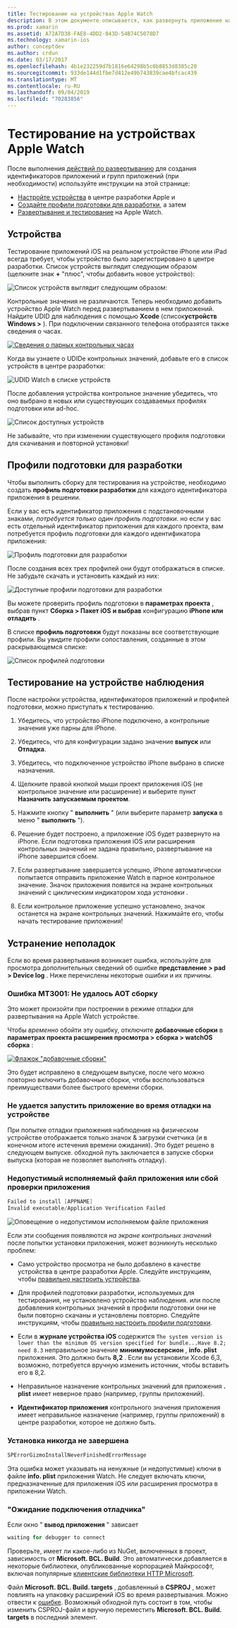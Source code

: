 ```yaml
---
title: Тестирование на устройствах Apple Watch
description: В этом документе описывается, как развернуть приложение watchOS, созданное с помощью Xamarin, для тестирования на фактическом Apple Watch. Здесь обсуждаются устройства, профили подготовки, тестирование и предоставляются некоторые советы по устранению неполадок.
ms.prod: xamarin
ms.assetid: A72A7D38-FAE8-4DD2-843D-54B74C5078D7
ms.technology: xamarin-ios
author: conceptdev
ms.author: crdun
ms.date: 03/17/2017
ms.openlocfilehash: 4b1e232259d7b1816e64298b5c0b8853d8385c20
ms.sourcegitcommit: 933de144d1fbe7d412e49b743839cae4bfcac439
ms.translationtype: MT
ms.contentlocale: ru-RU
ms.lasthandoff: 09/04/2019
ms.locfileid: "70283856"
---
```

# <a name="testing-on-apple-watch-devices"></a>Тестирование на устройствах Apple Watch

После выполнения [действий по развертыванию](~/ios/watchos/deploy-test/index.md) для создания идентификаторов приложений и групп приложений (при необходимости) используйте инструкции на этой странице:

- [Настройте устройства](#devices) в центре разработки Apple и
- [Создайте профили подготовки для разработки](#profiles), а затем
- [Развертывание и тестирование](#testing) на Apple Watch.

<a name="devices" />

## <a name="devices"></a>Устройства

Тестирование приложений iOS на реальном устройстве iPhone или iPad всегда требует, чтобы устройство было зарегистрировано в центре разработки. Список устройств выглядит следующим образом (щелкните знак **+** "плюс", чтобы добавить новое устройство):

![](device-images/devices-sml.png "Список устройств выглядит следующим образом:")

Контрольные значения не различаются. Теперь необходимо добавить устройство Apple Watch перед развертыванием в нем приложений. Найдите UDID для наблюдения с помощью **Xcode** (список**устройств Windows >** ). При подключении связанного телефона отобразятся также сведения о часах.

[![](device-images/xcode-devices-sml.png "Сведения о парных контрольных часах")](device-images/xcode-devices.png#lightbox)

Когда вы узнаете о UDIDе контрольных значений, добавьте его в список устройств в центре разработки:

![](device-images/devices-watch-sml.png "UDID Watch в списке устройств")

После добавления устройства контрольное значение убедитесь, что оно выбрано в новых или существующих создаваемых профилях подготовки или ad-hoc.

![](device-images/devices-provisioning.png "Список доступных устройств")

Не забывайте, что при изменении существующего профиля подготовки для скачивания и повторной установки!

<a name="profiles" />

## <a name="development-provisioning-profiles"></a>Профили подготовки для разработки

Чтобы выполнить сборку для тестирования на устройстве, необходимо создать **профиль подготовки разработки** для каждого идентификатора приложения в решении.

Если у вас есть идентификатор приложения с подстановочными знаками, *потребуется только один профиль подготовки*. но если у вас есть отдельный идентификатор приложения для каждого проекта, вам потребуется профиль подготовки для каждого идентификатора приложения:

![](device-images/provisioningprofile-development.png "Профиль подготовки для разработки")

После создания всех трех профилей они будут отображаться в списке. Не забудьте скачать и установить каждый из них:

![](device-images/provisioningprofiles.png "Доступные профили подготовки для разработки")

Вы можете проверить профиль подготовки в **параметрах проекта** , выбрав пункт **Сборка > Пакет iOS** **и выбрав** конфигурацию **iPhone или отладить** .

В списке **профиль подготовки** будут показаны все соответствующие профили. Вы увидите профили сопоставления, созданные в этом раскрывающемся списке:

![](device-images/options-selectprofile.png "Список профилей подготовки")


<a name="testing" />

## <a name="testing-on-a-watch-device"></a>Тестирование на устройстве наблюдения

После настройки устройства, идентификаторов приложений и профилей подготовки, можно приступать к тестированию.

1. Убедитесь, что устройство iPhone подключено, а контрольные значения уже парны для iPhone.

2. Убедитесь, что для конфигурации задано значение **выпуск** или **Отладка**.

3. Убедитесь, что подключенное устройство iPhone выбрано в списке назначения.

4. Щелкните правой кнопкой мыши проект приложения iOS (не контрольное значение или расширение) и выберите пункт **Назначить запускаемым проектом**.

5. Нажмите кнопку " **выполнить** " (или выберите параметр **запуска** в меню " **выполнить** ").

6. Решение будет построено, а приложение iOS будет развернуто на iPhone.
  Если подготовка приложения iOS или расширения контрольных значений не задана правильно, развертывание на iPhone завершится сбоем.

7. Если развертывание завершается успешно, iPhone автоматически попытается отправить приложение Watch в парное контрольное значение. Значок приложения появится на экране контрольных значений с циклическим индикатором хода *установки* .

8. Если контрольное приложение успешно установлено, значок останется на экране контрольных значений. Нажимайте его, чтобы начать тестирование приложения!


## <a name="troubleshooting"></a>Устранение неполадок

Если во время развертывания возникает ошибка, используйте для просмотра дополнительных сведений об ошибке **представление > pad > Device log** . Ниже перечислены некоторые ошибки и их причины.

### <a name="error-mt3001-could-not-aot-the-assembly"></a>Ошибка MT3001: Не удалось AOT сборку

Это может произойти при построении в режиме отладки для развертывания на Apple Watch устройстве.

Чтобы *временно* обойти эту ошибку, отключите **добавочные сборки** в **параметрах проекта расширения просмотра > сборка > watchOS сборка** :

[![](device-images/disable-incremental-sml.png "Флажок \"добавочные сборки\"")](device-images/disable-incremental.png#lightbox)

Это будет исправлено в следующем выпуске, после чего можно повторно включить добавочные сборки, чтобы воспользоваться преимуществами более быстрого времени сборки.


### <a name="watch-app-fails-to-start-while-debugging-on-device"></a>Не удается запустить приложение во время отладки на устройстве

При попытке отладки приложения наблюдения на физическом устройстве отображается только значок & загрузки счетчика (и в конечном итоге истечения времени ожидания). Это будет решено в следующем выпуске. обходной путь заключается в запуске сборки выпуска (которая не позволяет выполнять отладку).


### <a name="invalid-application-executable-or-application-verification-failed"></a>Недопустимый исполняемый файл приложения или сбой проверки приложения

```csharp
Failed to install [APPNAME]
Invalid executable/Application Verification Failed
```

![](device-images/invalid-application-executable.png "Оповещение о недопустимом исполняемом файле приложения")

Если эти сообщения появляются *на экране контрольных значений* после попытки установки приложения, может возникнуть несколько проблем:

- Само устройство просмотра не было добавлено в качестве устройства в центре разработки Apple. Следуйте инструкциям, чтобы [правильно настроить устройства](#devices).

- Для профилей подготовки разработки, используемых для тестирования, не установлено устройство наблюдения. или после добавления контрольных значений в профили подготовки они не были повторно скачаны и установлены повторно. Следуйте инструкциям, чтобы [правильно настроить профили подготовки](#profiles).

- Если в **журнале устройства iOS** содержится `The system version is lower than the minimum OS version specified for bundle...Have 8.2; need 8.3` неправильное значение **минимумосверсион** , **info. plist** приложения.
  Это должно быть **8,2** . Если вы установили Xcode 6,3, возможно, потребуется вручную изменить источник, чтобы вставить его в 8,2.

- Неправильное назначение контрольных значений для приложения **. plist** имеет неверное право (например, группы приложений).

- **Идентификатор приложения** контрольного значения приложения имеет неправильное назначение (например, группы приложений) в центре разработки, которое не должно быть.



### <a name="install-never-finished"></a>Установка никогда не завершена

```csharp
SPErrorGizmoInstallNeverFinishedErrorMessage
```

Эта ошибка может указывать на ненужные (и недопустимые) ключи в файле **info. plist** приложения Watch. Не следует включать ключи, предназначенные для приложения iOS или расширения просмотра в приложении Watch.

<!--eg. NSLocationAlwaysUsageDescription -->


### <a name="waiting-for-debugger-to-connect"></a>"Ожидание подключения отладчика"

Если окно " **вывод приложения** " зависает

```csharp
waiting for debugger to connect
```

Проверьте, имеет ли какое-либо из NuGet, включенных в проект, зависимость от **Microsoft. BCL. Build**. Это автоматически добавляется в некоторые библиотеки, опубликованные корпорацией Майкрософт, включая популярные [клиентские библиотеки HTTP Microsoft](https://www.nuget.org/packages/Microsoft.Net.Http/).

Файл **Microsoft. BCL. Build. targets** , добавленный в **CSPROJ** , может повлиять на упаковку расширений iOS во время развертывания. Можно отвести к [ошибке](https://bugzilla.xamarin.com/show_bug.cgi?id=29912).
Возможный обходной путь состоит в том, чтобы изменить CSPROJ-файл и вручную переместить **Microsoft. BCL. Build. targets** в последний элемент.

